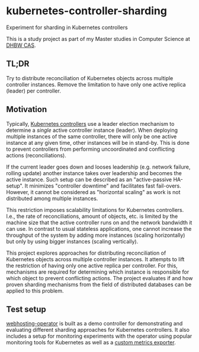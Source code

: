 # kubernetes-controller-sharding

Experiment for sharding in Kubernetes controllers

This is a study project as part of my Master studies in Computer Science at [DHBW CAS](https://cas.dhbw.de).

## TL;DR

Try to distribute reconciliation of Kubernetes objects across multiple controller instances.
Remove the limitation to have only one active replica (leader) per controller.

## Motivation

Typically, [Kubernetes controllers](https://kubernetes.io/docs/concepts/architecture/controller/) use a leader election mechanism to determine a *single* active controller instance (leader).
When deploying multiple instances of the same controller, there will only be one active instance at any given time, other instances will be in stand-by.
This is done to prevent controllers from performing uncoordinated and conflicting actions (reconciliations).

If the current leader goes down and looses leadership (e.g. network failure, rolling update) another instance takes over leadership and becomes the active instance.
Such setup can be described as an "active-passive HA-setup". It minimizes "controller downtime" and facilitates fast fail-overs.
However, it cannot be considered as "horizontal scaling" as work is not distributed among multiple instances.

This restriction imposes scalability limitations for Kubernetes controllers. 
I.e., the rate of reconciliations, amount of objects, etc. is limited by the machine size that the active controller runs on and the network bandwidth it can use.
In contrast to usual stateless applications, one cannot increase the throughput of the system by adding more instances (scaling horizontally) but only by using bigger instances (scaling vertically).

This project explores approaches for distributing reconciliation of Kubernetes objects across multiple controller instances. It attempts to lift the restriction of having only one active replica per controller.
For this, mechanisms are required for determining which instance is responsible for which object to prevent conflicting actions.
The project evaluates if and how proven sharding mechanisms from the field of distributed databases can be applied to this problem.

## Test setup

[webhosting-operator](webhosting-operator) is built as a demo controller for demonstrating and evaluating different sharding approaches for Kubernetes controllers.
It also includes a setup for monitoring experiments with the operator using popular monitoring tools for Kubernetes as well as a [custom metrics exporter](./webhosting-operator/cmd/webhosting-exporter).
